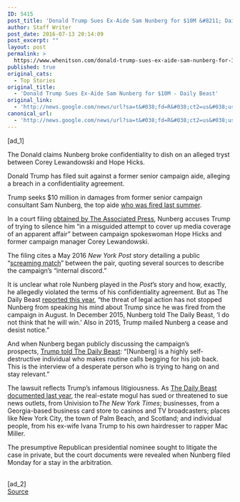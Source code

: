 ```yaml
---
ID: 5415
post_title: 'Donald Trump Sues Ex-Aide Sam Nunberg for $10M &#8211; Daily Beast'
author: Staff Writer
post_date: 2016-07-13 20:14:09
post_excerpt: ""
layout: post
permalink: >
  https://www.whenitson.com/donald-trump-sues-ex-aide-sam-nunberg-for-10m-daily-beast/
published: true
original_cats:
  - Top Stories
original_title:
  - 'Donald Trump Sues Ex-Aide Sam Nunberg for $10M - Daily Beast'
original_link:
  - 'http://news.google.com/news/url?sa=t&#038;fd=R&#038;ct2=us&#038;usg=AFQjCNECB--oly5-uIo2vh0Yr4z7GycW7Q&#038;clid=c3a7d30bb8a4878e06b80cf16b898331&#038;cid=52779157868966&#038;ei=c6CGV8LjLYWphQHC37zQCg&#038;url=http://www.thedailybeast.com/articles/2016/07/13/trump-sues-ex-aide-for-10m.html'
canonical_url:
  - 'http://news.google.com/news/url?sa=t&#038;fd=R&#038;ct2=us&#038;usg=AFQjCNECB--oly5-uIo2vh0Yr4z7GycW7Q&#038;clid=c3a7d30bb8a4878e06b80cf16b898331&#038;cid=52779157868966&#038;ei=c6CGV8LjLYWphQHC37zQCg&#038;url=http://www.thedailybeast.com/articles/2016/07/13/trump-sues-ex-aide-for-10m.html'
---
```

 [ad_1]
<br><p>The Donald claims Nunberg broke confidentiality to dish on an alleged tryst between Corey Lewandowski and Hope Hicks.</p><div readability="50.082100238663"><div class="wrapper text" readability="34"><p>Donald Trump has filed suit against a former senior campaign aide, alleging a breach in a confidentiality agreement.</p></div><div class="wrapper text" readability="27.307086614173"><p>Trump seeks $10 million in damages from former senior campaign consultant Sam Nunberg, the top aide <a href="http://www.thedailybeast.com/cheats/2015/07/31/trump-to-fire-aide-for-racist-posts.html">who was fired last summer</a>.</p></div><div class="wrapper text" readability="30.757575757576"><p>In a court filing <a href="http://elections.ap.org/content/trump-seeks-10-million-former-aide-disclosure-case">obtained by The Associated Press</a>, Nunberg accuses Trump of trying to silence him “in a misguided attempt to cover up media coverage of an apparent affair” between campaign spokeswoman Hope Hicks and former campaign manager Corey Lewandowski.</p></div><div class="wrapper text" readability="31.243243243243"><p>The filing cites a May 2016 <i>New York Post</i> story detailing a public “<a href="http://pagesix.com/2016/05/19/trump-campaign-staffers-get-into-public-screaming-match/">screaming match</a>” between the pair, quoting several sources to describe the campaign’s “internal discord.”</p>
</div><div class="wrapper text" readability="39.4625"><p>It is unclear what role Nunberg played in the <i>Post</i>’s story and how, exactly, he allegedly violated the terms of his confidentiality agreement. But as The Daily Beast <a href="http://www.thedailybeast.com/articles/2016/05/06/will-white-house-staff-dish-on-president-trump.html">reported this year</a>, “the threat of legal action has not stopped Nunberg from speaking his mind about Trump since he was fired from the campaign in August. In December 2015, Nunberg told The Daily Beast, ‘I do not think that he will win.’ Also in 2015, Trump mailed Nunberg a cease and desist notice.” </p></div><div class="wrapper text" readability="31.894197952218"><p>And when Nunberg began publicly discussing the campaign’s prospects, <a href="http://www.thedailybeast.com/articles/2015/12/30/former-trump-aide-he-s-doomed.html">Trump told The Daily Beast</a>: “[Nunberg] is a highly self-destructive individual who makes routine calls begging for his job back. This is the interview of a desperate person who is trying to hang on and stay relevant.”</p></div><div class="wrapper text" readability="37.690582959641"><p>The lawsuit reflects Trump’s infamous litigiousness. As <a href="http://www.thedailybeast.com/articles/2015/07/06/trump-sued-everyone-but-his-hairdresser.html">The Daily Beast documented last year</a>, the real-estate mogul has sued or threatened to sue news outlets, from Univision to<i>The New York Times</i>; businesses, from a Georgia-based business card store to casinos and TV broadcasters; places like New York City, the town of Palm Beach, and Scotland; and individual people, from his ex-wife Ivana Trump to his own hairdresser to rapper Mac Miller.</p>
</div><div class="wrapper text" readability="34"><p>The presumptive Republican presidential nominee sought to litigate the case in private, but the court documents were revealed when Nunberg filed Monday for a stay in the arbitration.</p></div></div>
<br>[ad_2]
<br><a href="http://news.google.com/news/url?sa=t&#038;fd=R&#038;ct2=us&#038;usg=AFQjCNECB--oly5-uIo2vh0Yr4z7GycW7Q&#038;clid=c3a7d30bb8a4878e06b80cf16b898331&#038;cid=52779157868966&#038;ei=c6CGV8LjLYWphQHC37zQCg&#038;url=http://www.thedailybeast.com/articles/2016/07/13/trump-sues-ex-aide-for-10m.html">Source </a>